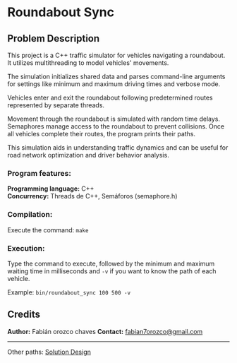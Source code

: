 # **Roundabout Sync**

## **Problem Description**

This project is a C++ traffic simulator for vehicles navigating a roundabout. It utilizes multithreading to model vehicles' movements.

The simulation initializes shared data and parses command-line arguments for settings like minimum and maximum driving times and verbose mode.

Vehicles enter and exit the roundabout following predetermined routes represented by separate threads.

Movement through the roundabout is simulated with random time delays. Semaphores manage access to the roundabout to prevent collisions. Once all vehicles complete their routes, the program prints their paths. 

This simulation aids in understanding traffic dynamics and can be useful for road network optimization and driver behavior analysis.

### **Program features:**

**Programming language:** C++  
**Concurrency:** Threads de C++, Semáforos (semaphore.h)

### **Compilation:**

Execute the command: `make`  

### **Execution:**

Type the command to execute, followed by the minimum and maximum waiting time in milliseconds and `-v` if you want to know the path of each vehicle.

Example:
`bin/roundabout_sync 100 500 -v`

## **Credits**

**Author:** Fabián orozco chaves
**Contact:** <fabian7orozco@gmail.com>

---

Other paths:
[Solution Design](./design/readme.md)
